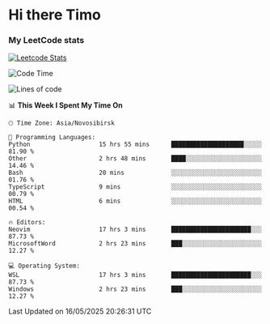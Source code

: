 # Hi there Timo
### My LeetCode stats
[![Leetcode Stats](https://leetcard.jacoblin.cool/przdtl?border=0&radius=20&ext=heatmap&theme=nord)](https://leetcode.com/przdtl)

<!--START_SECTION:waka-->
![Code Time](http://img.shields.io/badge/Code%20Time-848%20hrs%2057%20mins-blue)

![Lines of code](https://img.shields.io/badge/From%20Hello%20World%20I%27ve%20Written-91.6%20thousand%20lines%20of%20code-blue)

📊 **This Week I Spent My Time On** 

```text
🕑︎ Time Zone: Asia/Novosibirsk

💬 Programming Languages: 
Python                   15 hrs 55 mins      ████████████████████░░░░░   81.90 % 
Other                    2 hrs 48 mins       ████░░░░░░░░░░░░░░░░░░░░░   14.46 % 
Bash                     20 mins             ░░░░░░░░░░░░░░░░░░░░░░░░░   01.76 % 
TypeScript               9 mins              ░░░░░░░░░░░░░░░░░░░░░░░░░   00.79 % 
HTML                     6 mins              ░░░░░░░░░░░░░░░░░░░░░░░░░   00.54 % 

🔥 Editors: 
Neovim                   17 hrs 3 mins       ██████████████████████░░░   87.73 % 
MicrosoftWord            2 hrs 23 mins       ███░░░░░░░░░░░░░░░░░░░░░░   12.27 % 

💻 Operating System: 
WSL                      17 hrs 3 mins       ██████████████████████░░░   87.73 % 
Windows                  2 hrs 23 mins       ███░░░░░░░░░░░░░░░░░░░░░░   12.27 % 
```


 Last Updated on 16/05/2025 20:26:31 UTC
<!--END_SECTION:waka-->
